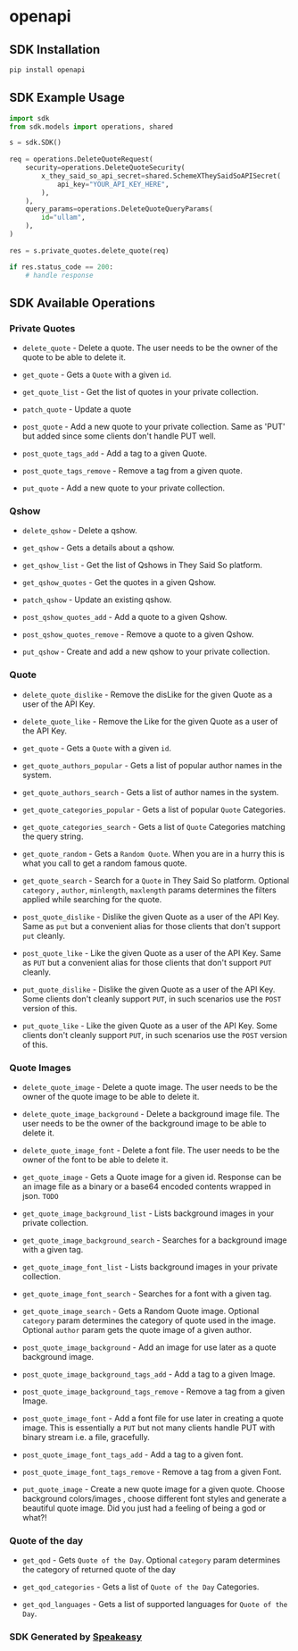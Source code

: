 # openapi

<!-- Start SDK Installation -->
## SDK Installation

```bash
pip install openapi
```
<!-- End SDK Installation -->

## SDK Example Usage
<!-- Start SDK Example Usage -->
```python
import sdk
from sdk.models import operations, shared

s = sdk.SDK()
    
req = operations.DeleteQuoteRequest(
    security=operations.DeleteQuoteSecurity(
        x_they_said_so_api_secret=shared.SchemeXTheySaidSoAPISecret(
            api_key="YOUR_API_KEY_HERE",
        ),
    ),
    query_params=operations.DeleteQuoteQueryParams(
        id="ullam",
    ),
)
    
res = s.private_quotes.delete_quote(req)

if res.status_code == 200:
    # handle response
```
<!-- End SDK Example Usage -->

<!-- Start SDK Available Operations -->
## SDK Available Operations

### Private Quotes

* `delete_quote` - Delete a quote. The user needs to be the owner of the quote to be able to delete it.

* `get_quote` - Gets a `Quote` with a given `id`.
* `get_quote_list` - Get the list of quotes in your private collection.
* `patch_quote` - Update a quote
* `post_quote` - Add a new quote to your private collection. Same as 'PUT' but added since some clients don't handle PUT well.
* `post_quote_tags_add` - Add a tag to a given Quote.
* `post_quote_tags_remove` - Remove a tag from a given quote.
* `put_quote` - Add a new quote to your private collection.

### Qshow

* `delete_qshow` - Delete a qshow.

* `get_qshow` - Gets a details about a qshow.

* `get_qshow_list` - Get the list of Qshows in They Said So platform.
* `get_qshow_quotes` - Get the quotes in a given Qshow.
* `patch_qshow` - Update an existing qshow.
* `post_qshow_quotes_add` - Add a quote to a given Qshow.
* `post_qshow_quotes_remove` - Remove a quote to a given Qshow.
* `put_qshow` - Create and add a new qshow to your private collection.

### Quote

* `delete_quote_dislike` - Remove the disLike for the given Quote as a user of the API Key.
* `delete_quote_like` - Remove the Like for the given Quote as a user of the API Key.
* `get_quote` - Gets a `Quote` with a given `id`.
* `get_quote_authors_popular` - Gets a list of popular author names in the system. 

* `get_quote_authors_search` - Gets a list of author names in the system. 

* `get_quote_categories_popular` - Gets a list of popular `Quote` Categories.

* `get_quote_categories_search` - Gets a list of `Quote` Categories matching the query string.

* `get_quote_random` - Gets a `Random Quote`. When you are in a hurry this is what you call to get a random famous quote.
* `get_quote_search` - Search for a `Quote` in They Said So platform. Optional `category` , `author`, `minlength`, `maxlength` params determines the filters applied while searching for the quote. 
* `post_quote_dislike` - Dislike the given Quote as a user of the API Key. Same as `put` but a convenient alias for those clients that don't support `put` cleanly.
* `post_quote_like` - Like the given Quote as a user of the API Key. Same as `PUT` but a convenient alias for those clients that don't support `PUT` cleanly.
* `put_quote_dislike` - Dislike the given Quote as a user of the API Key. Some clients don't cleanly support `PUT`, in such scenarios use the `POST` version of this.
* `put_quote_like` - Like the given Quote as a user of the API Key. Some clients don't cleanly support `PUT`, in such scenarios use the `POST` version of this.

### Quote Images

* `delete_quote_image` - Delete a quote image. The user needs to be the owner of the quote image to be able to delete it.

* `delete_quote_image_background` - Delete a background image file. The user needs to be the owner of the background image to be able to delete it.

* `delete_quote_image_font` - Delete a font file. The user needs to be the owner of the font to be able to delete it.

* `get_quote_image` - Gets a Quote image for a given id. Response can be an image file as a binary or a base64 encoded contents wrapped in json. `TODO`

* `get_quote_image_background_list` - Lists background images in your private collection. 

* `get_quote_image_background_search` - Searches for a background image with a given tag. 

* `get_quote_image_font_list` - Lists background images in your private collection. 

* `get_quote_image_font_search` - Searches for a font with a given tag. 

* `get_quote_image_search` - Gets a Random Quote image. Optional `category` param determines the category of quote used in the image. Optional `author` param gets the quote image of a given author. 

* `post_quote_image_background` - Add an image for use later as a quote background image.
* `post_quote_image_background_tags_add` - Add a tag to a given Image.
* `post_quote_image_background_tags_remove` - Remove a tag from a given Image.
* `post_quote_image_font` - Add a font file for use later in creating a quote image. This is essentially a `PUT` but not many clients handle PUT with binary stream i.e. a file, gracefully.
* `post_quote_image_font_tags_add` - Add a tag to a given font.
* `post_quote_image_font_tags_remove` - Remove a tag from a given Font.
* `put_quote_image` - Create a new quote image for a given quote. Choose background colors/images , choose different font styles and generate a beautiful quote image. Did you just had a feeling of being a god or what?!


### Quote of the day

* `get_qod` - Gets `Quote of the Day`. Optional `category` param determines the category of returned quote of the day

* `get_qod_categories` - Gets a list of `Quote of the Day` Categories.

* `get_qod_languages` - Gets a list of supported languages for `Quote of the Day`. 


<!-- End SDK Available Operations -->

### SDK Generated by [Speakeasy](https://docs.speakeasyapi.dev/docs/using-speakeasy/client-sdks)

